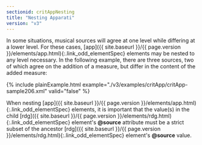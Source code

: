```yaml
---
sectionid: critAppNesting
title: "Nesting Apparati"
version: "v3"
---
```




In some situations, musical sources will agree at one level while differing at a lower
level.
For these cases, [app]({{ site.baseurl }}/{{ page.version }}/elements/app.html){:.link_odd_elementSpec} elements may be nested to any level necessary. In
the following example, there are three sources, two of which agree on the addition
of a
measure, but differ in the content of the added measure:

{% include plainExample.html example="./v3/examples/critApp/critApp-sample206.xml" valid="false" %}


When nesting [app]({{ site.baseurl }}/{{ page.version }}/elements/app.html){:.link_odd_elementSpec} elements, it is important that the value(s) in the
child [rdg]({{ site.baseurl }}/{{ page.version }}/elements/rdg.html){:.link_odd_elementSpec} element's **@source** attribute must be a strict subset
of the ancestor [rdg]({{ site.baseurl }}/{{ page.version }}/elements/rdg.html){:.link_odd_elementSpec} element's **@source** value.



